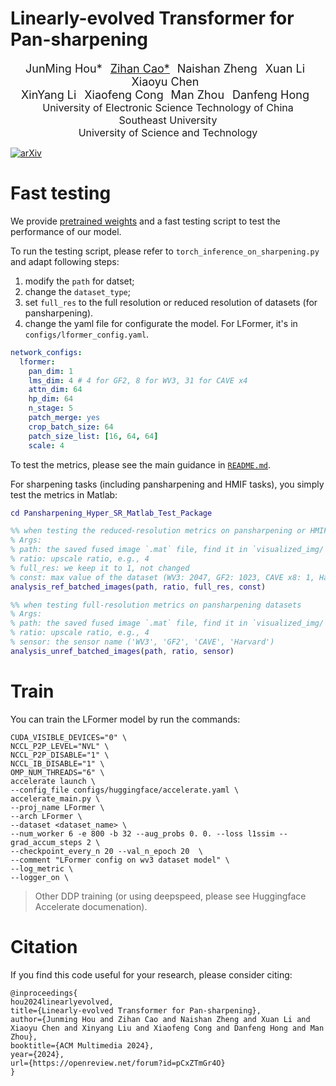# Linearly-evolved Transformer for Pan-sharpening
<div align="center">
<p style="text-align: center">
     <a style="font-size: 18px;"> JunMing Hou* </a>
     &nbsp
     <a href="https://scholar.google.com/citations?user=pv61p_EAAAAJ&hl=en", style="font-size: 18px;">Zihan Cao*</a>
     &nbsp
     <a style="font-size: 18px;"> Naishan Zheng </a>
     &nbsp
     <a style="font-size: 18px;"> Xuan Li </a>
     &nbsp
     <a style="font-size: 18px;"> Xiaoyu Chen </a>
     &nbsp
     <br>
     <a style="font-size: 18px;"> XinYang Li </a>
     &nbsp
     <a style="font-size: 18px;"> Xiaofeng Cong</a>
     &nbsp
     <a style="font-size: 18px;"> Man Zhou </a>
     &nbsp
     <a style="font-size: 18px;"> Danfeng Hong </a>
     &nbsp
     <br>
     <a style="font-size: 16px;"> University of Electronic Science Technology of China </a>
     <br>
     <a style="font-size: 16px;"> Southeast University </a>
     <br>
     <a style="font-size: 16px;"> University of Science and Technology </a>
</p>
</div>


[![arXiv](https://img.shields.io/badge/arXiv-2404.12804-b31b1b.svg)](https://arxiv.org/abs/2404.12804)


# Fast testing

We provide [pretrained weights](https://pan.baidu.com/s/1keK5eAIrZcPPgoEr8bcW5A?pwd=y2t9) and a fast testing script to test the performance of our model.

To run the testing script, please refer to `torch_inference_on_sharpening.py` and adapt following steps:
1. modify the `path` for datset;
2. change the `dataset_type`;
3. set `full_res` to the full resolution or reduced resolution of datasets (for pansharpening).
4. change the yaml file for configurate the model. For LFormer, it's in `configs/lformer_config.yaml`.

```yaml
network_configs:
  lformer:
    pan_dim: 1
    lms_dim: 4 # 4 for GF2, 8 for WV3, 31 for CAVE x4
    attn_dim: 64
    hp_dim: 64
    n_stage: 5
    patch_merge: yes
    crop_batch_size: 64
    patch_size_list: [16, 64, 64]
    scale: 4
```

To test the metrics, please see the main guidance in [`README.md`](../README.md).

For sharpening tasks (including pansharpening and HMIF tasks), you simply test the metrics in Matlab:
``` matlab
cd Pansharpening_Hyper_SR_Matlab_Test_Package

%% when testing the reduced-resolution metrics on pansharpening or HMIF tasks
% Args:
% path: the saved fused image `.mat` file, find it in `visualized_img/`
% ratio: upscale ratio, e.g., 4
% full_res: we keep it to 1, not changed
% const: max value of the dataset (WV3: 2047, GF2: 1023, CAVE x8: 1, Harvard x8: 1)
analysis_ref_batched_images(path, ratio, full_res, const)

%% when testing full-resolution metrics on pansharpening datasets
% Args:
% path: the saved fused image `.mat` file, find it in `visualized_img/`
% ratio: upscale ratio, e.g., 4
% sensor: the sensor name ('WV3', 'GF2', 'CAVE', 'Harvard')
analysis_unref_batched_images(path, ratio, sensor)
```

# Train

You can train the LFormer model by run the commands:
```shell
CUDA_VISIBLE_DEVICES="0" \
NCCL_P2P_LEVEL="NVL" \
NCCL_P2P_DISABLE="1" \
NCCL_IB_DISABLE="1" \
OMP_NUM_THREADS="6" \
accelerate launch \
--config_file configs/huggingface/accelerate.yaml \
accelerate_main.py \
--proj_name LFormer \
--arch LFormer \
--dataset <dataset_name> \
--num_worker 6 -e 800 -b 32 --aug_probs 0. 0. --loss l1ssim --grad_accum_steps 2 \
--checkpoint_every_n 20 --val_n_epoch 20  \
--comment "LFormer config on wv3 dataset model" \
--log_metric \
--logger_on \
```
> Other DDP training (or using deepspeed, please see Huggingface Accelerate documenation).

# Citation

If you find this code useful for your research, please consider citing:

```
@inproceedings{
hou2024linearlyevolved,
title={Linearly-evolved Transformer for Pan-sharpening},
author={Junming Hou and Zihan Cao and Naishan Zheng and Xuan Li and Xiaoyu Chen and Xinyang Liu and Xiaofeng Cong and Danfeng Hong and Man Zhou},
booktitle={ACM Multimedia 2024},
year={2024},
url={https://openreview.net/forum?id=pCxZTmGr4O}
}
```